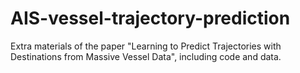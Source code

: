 # AIS-vessel-trajectory-prediction
Extra materials of the paper "Learning to Predict Trajectories with Destinations from Massive Vessel Data", including code and data.
